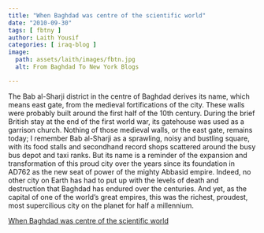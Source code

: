 ```yaml
---
title: "When Baghdad was centre of the scientific world"
date: "2010-09-30"
tags: [ fbtny ]
author: Laith Yousif
categories: [ iraq-blog ]
image:
  path: assets/laith/images/fbtn.jpg
  alt: From Baghdad To New York Blogs

---
```


The Bab al-Sharji district in the centre of Baghdad derives its name, which means east gate, from the medieval fortifications of the city. These walls were probably built around the first half of the 10th century. During the brief British stay at the end of the first world war, its gatehouse was used as a garrison church. Nothing of those medieval walls, or the east gate, remains today; I remember Bab al-Sharji as a sprawling, noisy and bustling square, with its food stalls and secondhand record shops scattered around the busy bus depot and taxi ranks. But its name is a reminder of the expansion and transformation of this proud city over the years since its foundation in AD762 as the new seat of power of the mighty Abbasid empire. Indeed, no other city on Earth has had to put up with the levels of death and destruction that Baghdad has endured over the centuries. And yet, as the capital of one of the world’s great empires, this was the richest, proudest, most supercilious city on the planet for half a millennium.

  
[When Baghdad was centre of the scientific world](https://www.guardian.co.uk/books/2010/sep/26/baghdad-centre-of-scientific-world)
